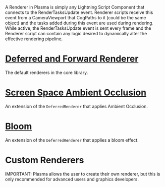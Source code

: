 A Renderer in Plasma is simply any Lightning Script Component that connects to the RenderTasksUpdate event. Renderer scripts receive this event from a CameraViewport that CogPaths to it (could be the same object) and the tasks added during this event are used during rendering. While active, the RenderTasksUpdate event is sent every frame and the Renderer script can contain any logic desired to dynamically alter the effective rendering pipeline.

 # [Deferred and Forward Renderer](https://github.com/PlasmaEngine/PlasmaDocs/blob/master/plasma_editor_documentation/plasmamanual/graphics/renderer/deferred_renderer.markdown)
The default renderers in the core library.

 # [Screen Space Ambient Occlusion](https://github.com/PlasmaEngine/PlasmaDocs/blob/master/plasma_editor_documentation/plasmamanual/graphics/renderer/ssao.markdown)
An extension of the `DeferredRenderer` that applies Ambient Occlusion.

 # [Bloom](https://github.com/PlasmaEngine/PlasmaDocs/blob/master/plasma_editor_documentation/plasmamanual/graphics/renderer/bloom.markdown)
An extension of the `DeferredRenderer` that applies a bloom effect.

 # Custom Renderers

IMPORTANT:
Plasma allows the user to create their own renderer, but this is only recommended for advanced users and graphics developers. 

 